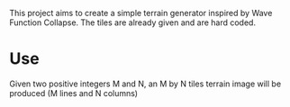 This project aims to create a simple terrain generator inspired by Wave Function Collapse. The tiles are already given and are hard coded.

# Use

Given two positive integers M and N, an M by N tiles terrain image will be produced (M lines and N columns)
